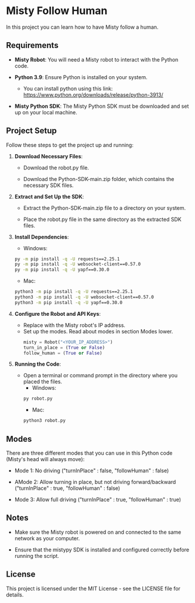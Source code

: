 Misty Follow Human
====================

In this project you can learn how to have Misty follow a human. 

Requirements
------------

*   **Misty Robot**: You will need a Misty robot to interact with the Python code.
    
*   **Python 3.9**: Ensure Python is installed on your system.
    * You can install python using this link: https://www.python.org/downloads/release/python-3913/
    
*   **Misty Python SDK**: The Misty Python SDK must be downloaded and set up on your local machine.
    

Project Setup
-------------

Follow these steps to get the project up and running:

1.  **Download Necessary Files**:
    
    *   Download the robot.py file.
        
    *   Download the Python-SDK-main.zip folder, which contains the necessary SDK files.
        
2.  **Extract and Set Up the SDK**:
    
    *   Extract the Python-SDK-main.zip file to a directory on your system.
        
    *   Place the robot.py file in the same directory as the extracted SDK files.
        
3.  **Install Dependencies**:

    * Windows:
    ```bash
    py -m pip install -q -U requests==2.25.1
    py -m pip install -q -U websocket-client==0.57.0
    py -m pip install -q -U yapf==0.30.0
    ```
    * Mac:
    ```bash
    python3 -m pip install -q -U requests==2.25.1
    python3 -m pip install -q -U websocket-client==0.57.0
    python3 -m pip install -q -U yapf==0.30.0
    ```  
4.  **Configure the Robot and API Keys**:
    *   Replace with the Misty robot's IP address.
    *  Set up the modes. Read about modes in section Modes lower.
        ```python    
        misty = Robot("<YOUR_IP_ADDRESS>")
        turn_in_place = (True or False)
        follow_human = (True or False)
        ```

        
6.  **Running the Code**:
    
    *   Open a terminal or command prompt in the directory where you placed the files.
        * Windows:
        ```bash    
        py robot.py
        ```
        * Mac:
        ```bash    
        python3 robot.py
        ```
        

Modes
--------

There are three different modes that you can use in this Python code (Misty's head will always move): 

* Mode 1: No driving ("turnInPlace" : false, "followHuman" : false)
  
* AMode 2: Allow turning in place, but not driving forward/backward ("turnInPlace" : true, "followHuman" : false) 

* Mode 3: Allow full driving ("turnInPlace" : true, "followHuman" : true)
      

Notes
-----

*   Make sure the Misty robot is powered on and connected to the same network as your computer.
    
*   Ensure that the mistypy SDK is installed and configured correctly before running the script.
    

License
-------

This project is licensed under the MIT License - see the LICENSE file for details.

